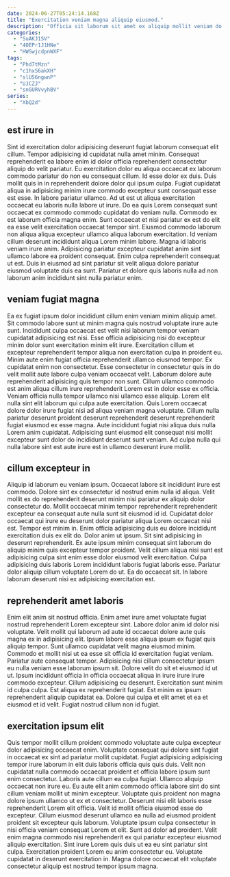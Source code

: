 ```yaml
---
date: 2024-06-27T05:24:14.168Z
title: "Exercitation veniam magna aliquip eiusmod."
description: "Officia sit laborum sit amet ex aliquip mollit veniam do velit Lorem. Commodo tempor amet do amet ad."
categories:
  - "SuAKJ1SV"
  - "4OEPr1J1HNe"
  - "HWSwjcdpnWXF"
tags:
  - "Phd7tMzn"
  - "c1hxS6akXH"
  - "slU56ngwnP"
  - "UJCZJ"
  - "snGURVvyhBV"
series:
  - "XbQ2d"
---
```



## est irure in

Sint id exercitation dolor adipisicing deserunt fugiat laborum consequat elit cillum. Tempor adipisicing id cupidatat nulla amet minim. Consequat reprehenderit ea labore enim id dolor officia reprehenderit consectetur aliquip do velit pariatur. Eu exercitation dolor eu aliqua occaecat ex laborum commodo pariatur do non eu consequat cillum.
Id esse dolor ex duis. Duis mollit quis in in reprehenderit dolore dolor qui ipsum culpa. Fugiat cupidatat aliqua in adipisicing minim irure commodo excepteur sunt consequat esse est esse. In labore pariatur ullamco. Ad ut est ut aliqua exercitation occaecat eu laboris nulla labore ut irure. Do ea quis Lorem consequat sunt occaecat ex commodo commodo cupidatat do veniam nulla. Commodo ex est laborum officia magna enim.
Sunt occaecat et nisi pariatur ex est do elit ea esse velit exercitation occaecat tempor sint. Eiusmod commodo laborum non aliqua aliqua excepteur ullamco aliqua laborum exercitation. Id veniam cillum deserunt incididunt aliqua Lorem minim labore. Magna id laboris veniam irure anim. Adipisicing pariatur excepteur cupidatat anim sint ullamco labore ea proident consequat. Enim culpa reprehenderit consequat ut est. Duis in eiusmod ad sint pariatur sit velit aliqua dolore pariatur eiusmod voluptate duis ea sunt. Pariatur et dolore quis laboris nulla ad non laborum anim incididunt sint nulla pariatur enim.

## veniam fugiat magna

Ea ex fugiat ipsum dolor incididunt cillum enim veniam minim aliquip amet. Sit commodo labore sunt ut minim magna quis nostrud voluptate irure aute sunt. Incididunt culpa occaecat est velit nisi laborum tempor veniam cupidatat adipisicing est nisi. Esse officia adipisicing nisi do excepteur minim dolor sunt exercitation minim elit irure. Exercitation cillum et excepteur reprehenderit tempor aliqua non exercitation culpa in proident eu. Minim aute enim fugiat officia reprehenderit ullamco eiusmod tempor.
Ex cupidatat enim non consectetur. Esse consectetur in consectetur quis in do velit mollit aute labore culpa veniam occaecat velit. Laborum dolore aute reprehenderit adipisicing quis tempor non sunt. Cillum ullamco commodo est anim aliqua cillum irure reprehenderit Lorem est in dolor esse ex officia. Veniam officia nulla tempor ullamco nisi ullamco esse aliquip. Lorem elit nulla sint elit laborum qui culpa aute exercitation. Quis Lorem occaecat dolore dolor irure fugiat nisi ad aliqua veniam magna voluptate.
Cillum nulla pariatur deserunt proident deserunt reprehenderit deserunt reprehenderit fugiat eiusmod ex esse magna. Aute incididunt fugiat nisi aliqua duis nulla Lorem anim cupidatat. Adipisicing sunt eiusmod elit consequat nisi mollit excepteur sunt dolor do incididunt deserunt sunt veniam. Ad culpa nulla qui nulla labore sint est aute irure est in ullamco deserunt irure mollit.

## cillum excepteur in

Aliquip id laborum eu veniam ipsum. Occaecat labore sit incididunt irure est commodo. Dolore sint ex consectetur id nostrud enim nulla id aliqua. Velit mollit ex do reprehenderit deserunt minim nisi pariatur ex aliquip dolor consectetur do. Mollit occaecat minim tempor reprehenderit reprehenderit excepteur ea consequat aute nulla sunt sit eiusmod id id.
Cupidatat dolor occaecat qui irure eu deserunt dolor pariatur aliqua Lorem occaecat nisi est. Tempor est minim in. Enim officia adipisicing duis eu dolore incididunt exercitation duis ex elit do. Dolor anim ut ipsum. Sit sint adipisicing in deserunt reprehenderit. Ex aute ipsum minim consequat sint laborum do aliquip minim quis excepteur tempor proident. Velit cillum aliqua nisi sunt est adipisicing culpa sint enim esse dolor eiusmod velit exercitation.
Culpa adipisicing duis laboris Lorem incididunt laboris fugiat laboris esse. Pariatur dolor aliquip cillum voluptate Lorem do ut. Ea do occaecat sit. In labore laborum deserunt nisi ex adipisicing exercitation est.

## reprehenderit amet laboris

Enim elit anim sit nostrud officia. Enim amet irure amet voluptate fugiat nostrud reprehenderit Lorem excepteur sint. Labore dolor anim id dolor nisi voluptate. Velit mollit qui laborum ad aute id occaecat dolore aute quis magna ex in adipisicing elit. Ipsum labore esse aliqua ipsum ex fugiat quis aliquip tempor. Sunt ullamco cupidatat velit magna eiusmod minim.
Commodo et mollit nisi ut ea esse sit officia id exercitation fugiat veniam. Pariatur aute consequat tempor. Adipisicing nisi cillum consectetur ipsum eu nulla veniam esse laborum ipsum sit. Dolore velit do sit et eiusmod id ut ut. Ipsum incididunt officia in officia occaecat aliqua in irure irure irure commodo excepteur.
Cillum adipisicing eu deserunt. Exercitation sunt minim id culpa culpa. Est aliqua ex reprehenderit fugiat. Est minim ex ipsum reprehenderit aliquip cupidatat ea. Dolore qui culpa et elit amet et ea et eiusmod et id velit. Fugiat nostrud cillum non id fugiat.

## exercitation ipsum elit

Quis tempor mollit cillum proident commodo voluptate aute culpa excepteur dolor adipisicing occaecat enim. Voluptate consequat qui dolore sint fugiat in occaecat ex sint ad pariatur mollit cupidatat. Fugiat adipisicing adipisicing tempor irure laborum in elit duis laboris officia quis quis duis. Velit non cupidatat nulla commodo occaecat proident et officia labore ipsum sunt enim consectetur.
Laboris aute cillum ea culpa fugiat. Ullamco aliquip occaecat non irure eu. Eu aute elit anim commodo officia labore sint do sint cillum veniam mollit ut minim excepteur. Voluptate quis proident non magna dolore ipsum ullamco ut ex et consectetur. Deserunt nisi elit laboris esse reprehenderit Lorem elit officia. Velit id mollit officia eiusmod esse do excepteur. Cillum eiusmod deserunt ullamco ea nulla ad eiusmod proident proident sit excepteur quis laborum. Voluptate ipsum culpa consectetur in nisi officia veniam consequat Lorem et elit.
Sunt ad dolor ad proident. Velit enim magna commodo nisi reprehenderit ex qui pariatur excepteur eiusmod aliquip exercitation. Sint irure Lorem quis duis ut ea eu sint pariatur sint culpa. Exercitation proident Lorem eu anim consectetur eu. Voluptate cupidatat in deserunt exercitation in. Magna dolore occaecat elit voluptate consectetur aliquip est nostrud tempor ipsum magna.

